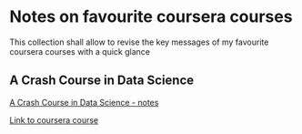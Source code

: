 # Notes on favourite coursera courses

This collection shall allow to revise the key messages of my favourite coursera courses with a quick glance

## A Crash Course in Data Science

[A Crash Course in Data Science - notes](ACrashCourseinDataScience.md)

[Link to coursera course](https://www.coursera.org/learn/data-science-course/)
